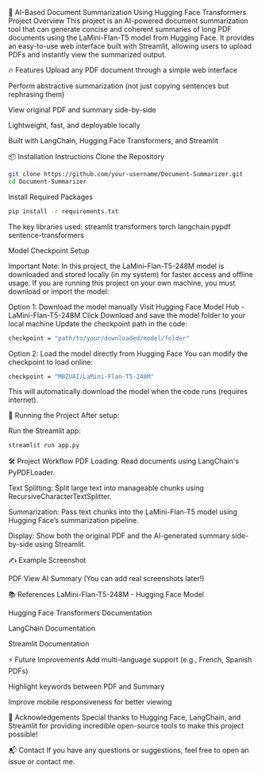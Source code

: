 📄 AI-Based Document Summarization Using Hugging Face Transformers
Project Overview
This project is an AI-powered document summarization tool that can generate concise and coherent summaries of long PDF documents using the LaMini-Flan-T5 model from Hugging Face.
It provides an easy-to-use web interface built with Streamlit, allowing users to upload PDFs and instantly view the summarized output.

🔥 Features
Upload any PDF document through a simple web interface

Perform abstractive summarization (not just copying sentences but rephrasing them)

View original PDF and summary side-by-side

Lightweight, fast, and deployable locally

Built with LangChain, Hugging Face Transformers, and Streamlit

📦 Installation Instructions
Clone the Repository

```bash
git clone https://github.com/your-username/Document-Summarizer.git
cd Document-Summarizer
```

Install Required Packages
```bash
pip install -r requirements.txt
```

The key libraries used:
streamlit
transformers
torch
langchain
pypdf
sentence-transformers

Model Checkpoint Setup

Important Note:
In this project, the LaMini-Flan-T5-248M model is downloaded and stored locally (in my system) for faster access and offline usage.
If you are running this project on your own machine, you must download or import the model:

Option 1: Download the model manually
Visit Hugging Face Model Hub - LaMini-Flan-T5-248M
Click Download and save the model folder to your local machine
Update the checkpoint path in the code:

```bash
checkpoint = "path/to/your/downloaded/model/folder"
```

Option 2: Load the model directly from Hugging Face
You can modify the checkpoint to load online:

```bash
checkpoint = "MBZUAI/LaMini-Flan-T5-248M"
```

This will automatically download the model when the code runs (requires internet).

🚀 Running the Project
After setup:

Run the Streamlit app:

```bash
streamlit run app.py
```


🛠️ Project Workflow
PDF Loading: Read documents using LangChain's PyPDFLoader.

Text Splitting: Split large text into manageable chunks using RecursiveCharacterTextSplitter.

Summarization: Pass text chunks into the LaMini-Flan-T5 model using Hugging Face’s summarization pipeline.

Display: Show both the original PDF and the AI-generated summary side-by-side using Streamlit.

✍️ Example Screenshot

PDF View	AI Summary
(You can add real screenshots later!)

📚 References
LaMini-Flan-T5-248M - Hugging Face Model

Hugging Face Transformers Documentation

LangChain Documentation

Streamlit Documentation

⚡ Future Improvements
Add multi-language support (e.g., French, Spanish PDFs)

Highlight keywords between PDF and Summary

Improve mobile responsiveness for better viewing

🙏 Acknowledgements
Special thanks to Hugging Face, LangChain, and Streamlit for providing incredible open-source tools to make this project possible!

📬 Contact
If you have any questions or suggestions, feel free to open an issue or contact me.
